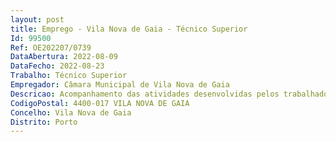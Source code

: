 ```yaml
--- 
layout: post
title: Emprego - Vila Nova de Gaia - Técnico Superior
Id: 99500
Ref: OE202207/0739
DataAbertura: 2022-08-09
DataFecho: 2022-08-23
Trabalho: Técnico Superior
Empregador: Câmara Municipal de Vila Nova de Gaia
Descricao: Acompanhamento das atividades desenvolvidas pelos trabalhadores do município de forma a assegurar o cumprimento dos requisitos legais aplicáveis e das condições de segurança dos postos de trabalho  Realização de relatórios de visita aos locais de trabalho com a identificação das não conformidades detetadas, medidas corretivas e preventivas, prazos de implementação e responsáveis pela implementação das medidas  Acompanhamento das Obras por Administração Direta, com elaboração de relatório técnico de segurança no trabalho   Elaboração de Avaliações de Riscos dos postos de trabalho e respetivos planos de ação e prevenção   Seleção de Fardamento, Equipamentos de Proteção Individual e Equipamentos de Proteção Coletiva adequados às funções desempenhas por cada trabalhador de acordo com requisitos legais aplicáveis (marcação CE e Normas Europeias aplicáveis)   Análise das fichas de dados de segurança dos produtos químicos, para identificação dos riscos, advertências  modos de utilização e EPI recomendados   Preparação e realização de ações de formação e sensibilização no âmbito da SST    Levantamento das necessidades formativas especificas no âmbito da SST e indicação das mesmas aos dirigentes e ao gabinete de formação  Acompanhamento das ações de formação externas no âmbito da SST  Verificação e atualização regular dos requisitos legais aplicáveis e normativos no âmbito da Segurança e Saúde no Trabalho.
CodigoPostal: 4400-017 VILA NOVA DE GAIA
Concelho: Vila Nova de Gaia
Distrito: Porto
--- 
```


